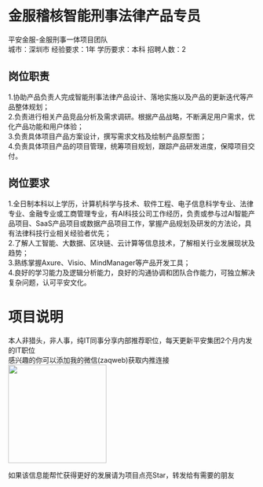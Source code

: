 # 金服稽核智能刑事法律产品专员
平安金服-金服刑事一体项目团队  
城市：深圳市 经验要求：1年 学历要求：本科  招聘人数：2

## 岗位职责
1.协助产品负责人完成智能刑事法律产品设计、落地实施以及产品的更新迭代等产品整体规划；   
2.负责进行相关产品竞品分析及需求调研。根据产品战略，不断满足用户需求，优化产品功能和用户体验；   
3.负责具体项目产品方案设计，撰写需求文档及绘制产品原型图；   
4.负责具体项目产品的项目管理，统筹项目规划，跟踪产品研发进度，保障项目交付。

## 岗位要求
1.全日制本科以上学历，计算机科学与技术、软件工程、电子信息科学专业、法律专业、金融专业或工商管理专业，有AI科技公司工作经历，负责或参与过AI智能产品项目、SaaS产品项目或数据产品项目工作，掌握产品规划及研发的方法论，具有法律科技行业相关经验者优先；   
2.了解人工智能、大数据、区块链、云计算等信息技术，了解相关行业发展现状及趋势；   
3.熟练掌握Axure、Visio、MindManager等产品开发工具；   
4.良好的学习能力及逻辑分析能力，良好的沟通协调和团队合作能力，可独立解决复杂问题，认可平安文化。

# 项目说明

本人非猎头，非人事，纯IT同事分享内部推荐职位，每天更新平安集团2个月内发的IT职位  
感兴趣的你可以添加我的微信(zaqweb)获取内推连接  
<img src="https://github.com/zaqweb/PA-IT-JOBS/blob/master/WechatICode.jpeg"  height="200" width="200">

如果该信息能帮忙获得更好的发展请为项目点亮Star，转发给有需要的朋友





